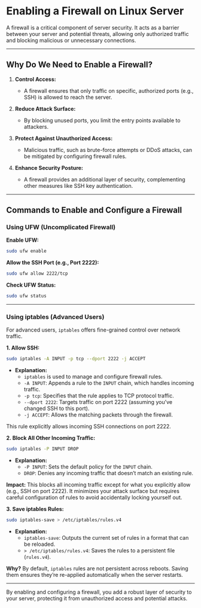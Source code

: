# Enabling a Firewall on Linux Server

A firewall is a critical component of server security. It acts as a barrier between your server and potential threats, allowing only authorized traffic and blocking malicious or unnecessary connections.

---

## Why Do We Need to Enable a Firewall?

1. **Control Access:**
   - A firewall ensures that only traffic on specific, authorized ports (e.g., SSH) is allowed to reach the server.

2. **Reduce Attack Surface:**
   - By blocking unused ports, you limit the entry points available to attackers.

3. **Protect Against Unauthorized Access:**
   - Malicious traffic, such as brute-force attempts or DDoS attacks, can be mitigated by configuring firewall rules.

4. **Enhance Security Posture:**
   - A firewall provides an additional layer of security, complementing other measures like SSH key authentication.

---

## Commands to Enable and Configure a Firewall

### Using UFW (Uncomplicated Firewall)

**Enable UFW:**
```bash
sudo ufw enable
```

**Allow the SSH Port (e.g., Port 2222):**
```bash
sudo ufw allow 2222/tcp
```

**Check UFW Status:**
```bash
sudo ufw status
```

---

### Using iptables (Advanced Users)

For advanced users, `iptables` offers fine-grained control over network traffic.

**1. Allow SSH:**
```bash
sudo iptables -A INPUT -p tcp --dport 2222 -j ACCEPT
```

- **Explanation:**
  - `iptables` is used to manage and configure firewall rules.
  - `-A INPUT`: Appends a rule to the `INPUT` chain, which handles incoming traffic.
  - `-p tcp`: Specifies that the rule applies to TCP protocol traffic.
  - `--dport 2222`: Targets traffic on port 2222 (assuming you’ve changed SSH to this port).
  - `-j ACCEPT`: Allows the matching packets through the firewall.

This rule explicitly allows incoming SSH connections on port 2222.

**2. Block All Other Incoming Traffic:**
```bash
sudo iptables -P INPUT DROP
```

- **Explanation:**
  - `-P INPUT`: Sets the default policy for the `INPUT` chain.
  - `DROP`: Denies any incoming traffic that doesn’t match an existing rule.

**Impact:**
This blocks all incoming traffic except for what you explicitly allow (e.g., SSH on port 2222). It minimizes your attack surface but requires careful configuration of rules to avoid accidentally locking yourself out.

**3. Save iptables Rules:**
```bash
sudo iptables-save > /etc/iptables/rules.v4
```

- **Explanation:**
  - `iptables-save`: Outputs the current set of rules in a format that can be reloaded.
  - `> /etc/iptables/rules.v4`: Saves the rules to a persistent file (`rules.v4`).

**Why?**
By default, `iptables` rules are not persistent across reboots. Saving them ensures they’re re-applied automatically when the server restarts.

---

By enabling and configuring a firewall, you add a robust layer of security to your server, protecting it from unauthorized access and potential attacks.

